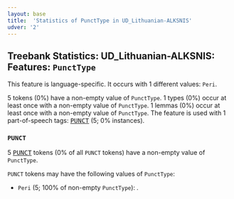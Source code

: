 ```yaml
---
layout: base
title:  'Statistics of PunctType in UD_Lithuanian-ALKSNIS'
udver: '2'
---
```


## Treebank Statistics: UD_Lithuanian-ALKSNIS: Features: `PunctType`

This feature is language-specific.
It occurs with 1 different values: `Peri`.

5 tokens (0%) have a non-empty value of `PunctType`.
1 types (0%) occur at least once with a non-empty value of `PunctType`.
1 lemmas (0%) occur at least once with a non-empty value of `PunctType`.
The feature is used with 1 part-of-speech tags: <tt><a href="lt_alksnis-pos-PUNCT.html">PUNCT</a></tt> (5; 0% instances).

### `PUNCT`

5 <tt><a href="lt_alksnis-pos-PUNCT.html">PUNCT</a></tt> tokens (0% of all `PUNCT` tokens) have a non-empty value of `PunctType`.

`PUNCT` tokens may have the following values of `PunctType`:

* `Peri` (5; 100% of non-empty `PunctType`): <em>.</em>

